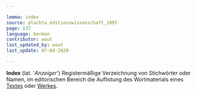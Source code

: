 ```yaml
---

lemma: index
source: plachta_editionswissenschaft_1997
page: 137
language: German
contributor: wout
last_updated_by: wout
last_update: 07-04-2020

---
```


**Index** (lat. '_Anzeiger_') Registermäßige Verzeichnung von Stichwörter oder Namen, im editorischen Bereich die Auflistung des Wortmaterials eines [Textes](text.html) oder [Werkes](work.html).
